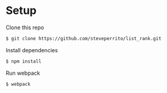 # Setup
Clone this repo
```bash
$ git clone https://github.com/steveperrito/list_rank.git
```
Install dependencies
```bash
$ npm install
```
Run webpack
```bash
$ webpack
```